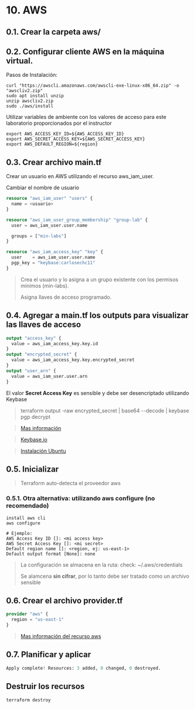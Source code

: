 # 10. AWS <!-- omit in TOC -->

## 0.1. Crear la carpeta aws/

## 0.2. Configurar cliente AWS en la máquina virtual.

Pasos de Instalación:
```vim
curl "https://awscli.amazonaws.com/awscli-exe-linux-x86_64.zip" -o "awscliv2.zip"
sudo apt install unzip
unzip awscliv2.zip
sudo ./aws/install
```

Utilizar variables de ambiente con los valores de acceso para este laboratorio proporcionados por el instructor

```vim
export AWS_ACCESS_KEY_ID=${AWS_ACCESS_KEY_ID}
export AWS_SECRET_ACCESS_KEY=${AWS_SECRET_ACCESS_KEY}
export AWS_DEFAULT_REGION=${region}
```
## 0.3. Crear archivo main.tf

Crear un usuario en AWS utilizando el recurso aws_iam_user.

Cambiar el nombre de usuario

```tf
resource "aws_iam_user" "users" {
  name = <usuario>
}

resource "aws_iam_user_group_membership" "group-lab" {
  user = aws_iam_user.user.name

  groups = ["min-labs"]
}

resource "aws_iam_access_key" "key" {
  user    = aws_iam_user.user.name
  pgp_key = "keybase:carlosechc11"
}

```
> Crea el usuario y lo asigna a un grupo existente con los permisos mínimos (min-labs).
>
> Asigna llaves de acceso programado.

## 0.4. Agregar a main.tf los outputs para visualizar las llaves de acceso
```tf
output "access_key" {
  value = aws_iam_access_key.key.id
}
output "encrypted_secret" {
  value = aws_iam_access_key.key.encrypted_secret
}
output "user_arn" {
  value = aws_iam_user.user.arn
}
```

El valor **Secret Access Key** es sensible y debe ser desencriptado utilizando Keybase

> terraform output -raw encrypted_secret | base64 --decode | keybase pgp decrypt

>[Mas información](https://registry.terraform.io/providers/hashicorp/aws/latest/docs/resources/iam_access_key)

>[Keybase.io](https://keybase.io/)

>[Instalación Ubuntu](../terraformlabs/demo-files/11.AWS/keybase.config)
## 0.5. Inicializar

> Terraform auto-detecta el proveedor aws



### 0.5.1. Otra alternativa: utilizando aws configure (no recomendado)
```vim
install aws cli
aws configure

# Ejemplo:
AWS Access Key ID []: <mi access key>
AWS Secret Access Key []: <mi secret>
Default region name []: <region, ej: us-east-1>
Default output format [None]: none
```
> La configuración se almacena en la ruta: check: ~/.aws/credentials
>
> Se alamcena **sin cifrar**, por lo tanto debe ser tratado como un archivo sensible

## 0.6. Crear el archivo provider.tf
```tf
provider "aws" {
  region = "us-east-1"
}
```

> [Mas información del recurso aws](https://registry.terraform.io/providers/hashicorp/aws/latest/docs)

## 0.7. Planificar y aplicar
```tf
Apply complete! Resources: 3 added, 0 changed, 0 destroyed.
```

## Destruir los recursos
```vim
terraform destroy
```

